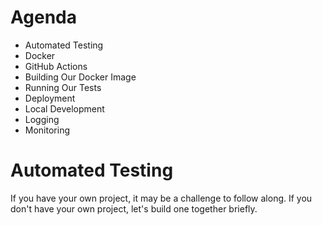 # Agenda

* Automated Testing
* Docker
* GitHub Actions
* Building Our Docker Image
* Running Our Tests
* Deployment
* Local Development
* Logging
* Monitoring

# Automated Testing

If you have your own project, it may be a challenge to follow along. If you don't have your own project, let's build one together briefly.
